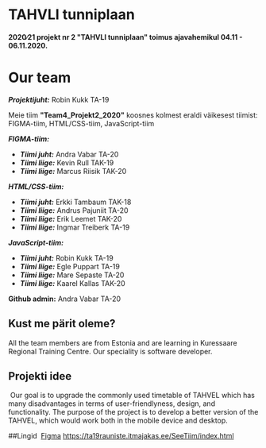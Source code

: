 # TAHVLI tunniplaan
#### 2020∕21 projekt nr 2 "TAHVLI tunniplaan" toimus ajavahemikul 04.11 - 06.11.2020.
# Our team

**_Projektijuht:_**    Robin Kukk TA-19 

Meie tiim **"Team4_Projekt2_2020"** koosnes kolmest eraldi väikesest tiimist: FIGMA-tiim, HTML/CSS-tiim, JavaScript-tiim 

**_FIGMA-tiim:_**

 - **_Tiimi juht:_** Andra Vabar TA-20
 - **_Tiimi liige:_** Kevin Rull TAK-19
 - **_Tiimi liige:_** Marcus Riisik TAK-20


**_HTML/CSS-tiim:_** 

 - **_Tiimi juht:_** Erkki Tambaum TAK-18
 - **_Tiimi liige:_** Andrus Pajuniit TA-20
 - **_Tiimi liige:_** Erik Leemet TAK-20
 - **_Tiimi liige:_** Ingmar Treiberk TA-19
 
 
**_JavaScript-tiim:_** 

 - **_Tiimi juht:_** Robin Kukk TA-19
 - **_Tiimi liige:_** Egle Puppart TA-19
 - **_Tiimi liige:_** Mare Sepaste TA-20
 - **_Tiimi liige:_** Kaarel Kallas TAK-20
 
 
**Github admin:** Andra Vabar TA-20  


## Kust me pärit oleme?
All the team members are from Estonia and are learning in Kuressaare Regional Training Centre.
Our speciality is software developer.
​

## Projekti idee
​
Our goal is to upgrade the commonly used timetable of TAHVEL which has many disadvantages in terms of user-friendlyness, design, and functionality. The purpose of the project is to develop a better version of the TAHVEL, which would work both in the mobile device and desktop.

##Lingid
​
[Figma](https://www.figma.com/file/NFHuAEc0CIifLXgy5Ux3En/tahvel2.0?node-id=0%3A1)
https://ta19rauniste.itmajakas.ee/SeeTiim/index.html

